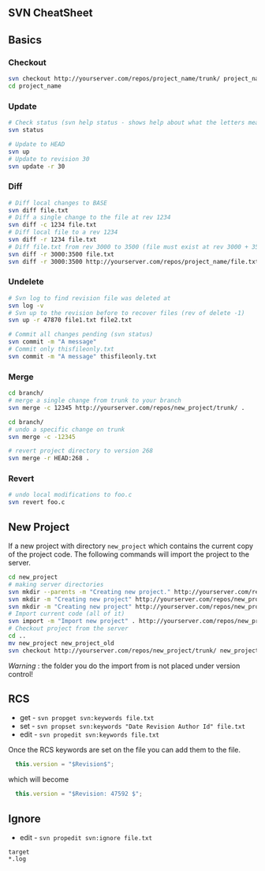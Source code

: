 SVN CheatSheet
--------------

## Basics

### Checkout

```bash
svn checkout http://yourserver.com/repos/project_name/trunk/ project_name
cd project_name
```
### Update

```bash
# Check status (svn help status - shows help about what the letters mean) 
svn status

# Update to HEAD
svn up
# Update to revision 30
svn update -r 30
```

### Diff

```bash
# Diff local changes to BASE
svn diff file.txt
# Diff a single change to the file at rev 1234
svn diff -c 1234 file.txt
# Diff local file to a rev 1234
svn diff -r 1234 file.txt
# Diff file.txt from rev 3000 to 3500 (file must exist at rev 3000 + 3500)
svn diff -r 3000:3500 file.txt
svn diff -r 3000:3500 http://yourserver.com/repos/project_name/file.txt
```

### Undelete

```bash
# Svn log to find revision file was deleted at
svn log -v
# Svn up to the revision before to recover files (rev of delete -1)
svn up -r 47870 file1.txt file2.txt
```

```bash
# Commit all changes pending (svn status)
svn commit -m "A message"
# Commit only thisfileonly.txt
svn commit -m "A message" thisfileonly.txt
```

### Merge

```bash
cd branch/
# merge a single change from trunk to your branch
svn merge -c 12345 http://yourserver.com/repos/new_project/trunk/ .
```

```bash
cd branch/
# undo a specific change on trunk
svn merge -c -12345 
```

```bash
# revert project directory to version 268
svn merge -r HEAD:268 .
```

### Revert

```bash
# undo local modifications to foo.c
svn revert foo.c
```

## New Project

If a new project with directory `new_project` which contains the current
copy of the project code.  The following commands will import the project
to the server.

```bash
cd new_project
# making server directories
svn mkdir --parents -m "Creating new project." http://yourserver.com/repos/new_project/trunk/
svn mkdir -m "Creating new project" http://yourserver.com/repos/new_project/tags/
svn mkdir -m "Creating new project" http://yourserver.com/repos/new_project/branches/
# Import current code (all of it)
svn import -m "Import new project" . http://yourserver.com/repos/new_project/trunk/
# Checkout project from the server
cd ..
mv new_project new_project_old
svn checkout http://yourserver.com/repos/new_project/trunk/ new_project
```

*Warning* : the folder you do the import from is not placed under version control!

## RCS

 * get - `svn propget svn:keywords file.txt`
 * set - `svn propset svn:keywords "Date Revision Author Id" file.txt`
 * edit - `svn propedit svn:keywords file.txt`

Once the RCS keywords are set on the file you can add them to the file.

```javascript
  this.version = "$Revision$";
```

which will become

```javascript
  this.version = "$Revision: 47592 $";
```

## Ignore

 * edit - `svn propedit svn:ignore file.txt`

```
target
*.log
```
